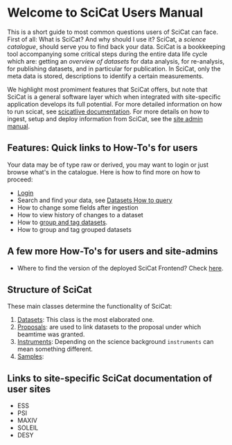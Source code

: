 # Welcome to SciCat Users Manual

This is a short guide to most common questions users of SciCat can face. First of all: What is SciCat? And why should I use it? SciCat, a _science catalogue_, should serve you to find back your data. SciCat is a bookkeeping tool accompanying some critical steps during the entire data life cycle which are: getting an *overview of datasets* for data analysis, for re-analysis, for publishing datasets, and in particular for publication. In SciCat, only the meta data is stored, descriptions to identify a certain measurements.

We highlight most promiment features that SciCat offers, but note that SciCat is a general software layer which when integrated with site-specific application develops its full potential. For more detailed information on how to run scicat, see [scicatlive documentation](https://www.scicatproject.org/scicatlive/latest/). For more details on how to ingest, setup and deploy information from SciCat, see the [site admin manual](operator/index.md). 

## Features: Quick links to How-To's for users

Your data may be of type raw or derived, you may want to login or just browse what's in the catalogue. Here is how to find more on how to proceed:

* [Login](login/index.md)
* Search and find your data, see [Datasets How to query](datasets/index.md#how-to-query-datasets)
*   How to change some fields after ingestion
*   How to view history of changes to a dataset
*   How to [group and tag datasets](datasets/grouping_tagging_ds.md).
*   How to group and tag grouped datasets

## A few more How-To's for users and site-admins
* Where to find the version of the deployed SciCat Frontend? Check [here](about/operatorHowTos.md).



## Structure of SciCat

These main classes determine the functionality of SciCat: 

1. [Datasets](datasets/index.md): This class is the most elaborated one. 
2. [Proposals](proposals.md): are used to link datasets to the proposal under which beamtime was granted.
3. [Instruments](instruments.md): Depending on the science background `instruments` can mean something different.
4. [Samples](samples.md): 


## Links to site-specific SciCat documentation of user sites

* ESS
* PSI
* MAXIV
* SOLEIL
* DESY
